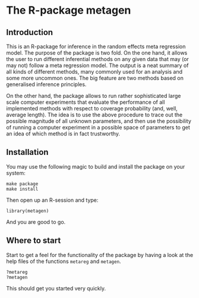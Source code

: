 The R-package metagen
=====================

Introduction
------------

This is an R-package for inference in the random effects meta regression
model.  The purpose of the package is two fold.  On the one hand, it
allows the user to run different inferential methods on any given data
that may (or may not) follow a meta regression model.  The output is a
neat summary of all kinds of different methods, many commonly used for
an analysis and some more uncommon ones. The big feature are two methods
based on generalised inference principles.

On the other hand, the package allows to run rather sophisticated large
scale computer experiments that evaluate the performance of all
implemented methods with respect to coverage probability (and, well,
average length).  The idea is to use the above procedure to trace out
the possible magnitude of all unknown parameters, and then use the
possibility of running a computer experiment in a possible space of
parameters to get an idea of which method is in fact trustworthy.

Installation
------------

You may use the following magic to build and install the package on your
system:

```
make package
make install
```

Then open up an R-session and type:

```
library(metagen)
```

And you are good to go.

Where to start
--------------

Start to get a feel for the functionality of the package by having a
look at the help files of the functions `metareg` and `metagen`.

```
?metareg
?metagen
```

This should get you started very quickly.
